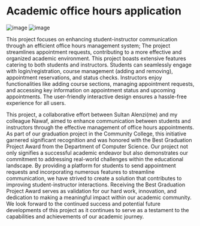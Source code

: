 # Academic office hours application
![image](https://github.com/su0ltan/academic-office-hours-application-/assets/53498277/f7a46258-8ee8-4faf-911c-ce64cd2cf96e)
![image](https://github.com/su0ltan/academic-office-hours-application-/assets/53498277/c64da039-82cd-4402-9c89-04ceeddc291f)


This project focuses on enhancing student-instructor communication through an efficient office hours management system; The project streamlines appointment requests, contributing to a more effective and organized academic environment.
This project boasts extensive features catering to both students and instructors. Students can seamlessly engage with login/registration, course management (adding and removing), appointment reservations, and status checks. Instructors enjoy functionalities like adding course sections, managing appointment requests, and accessing key information on appointment status and upcoming appointments. The user-friendly interactive design ensures a hassle-free experience for all users.

This project, a collaborative effort between Sultan Alenzi(me) and my colleague Nawaf, aimed to enhance communication between students and instructors through the effective management of office hours appointments. As part of our graduation project in the Community College, this initiative garnered significant recognition and was honored with the Best Graduation Project Award from the Department of Computer Science.
Our project not only signifies a successful academic endeavor but also demonstrates our commitment to addressing real-world challenges within the educational landscape. By providing a platform for students to send appointment requests and incorporating numerous features to streamline communication, we have strived to create a solution that contributes to improving student-instructor interactions.
Receiving the Best Graduation Project Award serves as validation for our hard work, innovation, and dedication to making a meaningful impact within our academic community. We look forward to the continued success and potential future developments of this project as it continues to serve as a testament to the capabilities and achievements of our academic journey.
